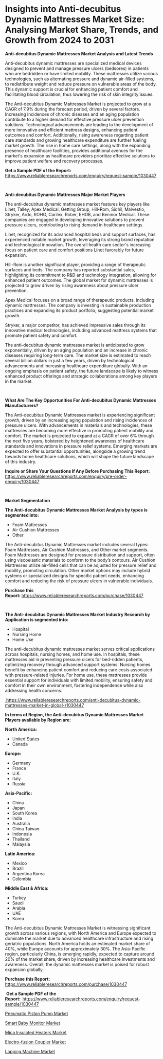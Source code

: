 <p><h1>Insights into Anti-decubitus Dynamic Mattresses Market Size: Analysing Market Share, Trends, and Growth from 2024 to 2031</h1></p><p><strong>Anti-decubitus Dynamic Mattresses Market Analysis and Latest Trends</strong></p>
<p><p>Anti-decubitus dynamic mattresses are specialized medical devices designed to prevent and manage pressure ulcers (bedsores) in patients who are bedridden or have limited mobility. These mattresses utilize various technologies, such as alternating pressure and dynamic air-filled systems, to redistribute weight and reduce pressure on vulnerable areas of the body. This dynamic support is crucial for enhancing patient comfort and facilitating blood circulation, thus lowering the risk of skin integrity issues.</p><p>The Anti-decubitus Dynamic Mattresses Market is projected to grow at a CAGR of 7.9% during the forecast period, driven by several factors. Increasing incidences of chronic diseases and an aging population contribute to a higher demand for effective pressure ulcer prevention solutions. Technological advancements are leading to the development of more innovative and efficient mattress designs, enhancing patient outcomes and comfort. Additionally, rising awareness regarding patient care standards and growing healthcare expenditure are further fueling market growth. The rise in home care settings, along with the expanding presence of healthcare facilities, provides additional avenues for the market's expansion as healthcare providers prioritize effective solutions to improve patient welfare and recovery processes.</p></p>
<p><strong>Get a Sample PDF of the Report:&nbsp;</strong> <a href="https://www.reliableresearchreports.com/enquiry/request-sample/1030447?utm_campaign=7&utm_medium=2&utm_source=Github&utm_content=ia&utm_term=29102024&utm_id=anti-decubitus-dynamic-mattresses">https://www.reliableresearchreports.com/enquiry/request-sample/1030447</a></p>
<p>&nbsp;</p>
<p><strong>Anti-decubitus Dynamic Mattresses Major Market Players</strong></p>
<p><p>The anti-decubitus dynamic mattresses market features key players like Linet, Talley, Apex Medical, Getting Group, Hill-Rom, Sidhil, Malvestio, Stryker, Ardo, ROHO, Carilex, Rober, EHOB, and Benmor Medical. These companies are engaged in developing innovative solutions to prevent pressure ulcers, contributing to rising demand in healthcare settings.</p><p>Linet, recognized for its advanced hospital beds and support surfaces, has experienced notable market growth, leveraging its strong brand reputation and technological innovation. The overall health care sector's increasing focus on patient care and comfort positions Linet favorably for future expansion.</p><p>Hill-Rom is another significant player, providing a range of therapeutic surfaces and beds. The company has reported substantial sales, highlighting its commitment to R&D and technology integration, allowing for enhanced patient outcomes. The global market for dynamic mattresses is projected to grow driven by rising awareness about pressure ulcer prevention.</p><p>Apex Medical focuses on a broad range of therapeutic products, including dynamic mattresses. The company is investing in sustainable production practices and expanding its product portfolio, suggesting potential market growth.</p><p>Stryker, a major competitor, has achieved impressive sales through its innovative medical technologies, including advanced mattress systems that promote patient safety and comfort.</p><p>The anti-decubitus dynamic mattresses market is anticipated to grow exponentially, driven by an aging population and an increase in chronic diseases requiring long-term care. The market size is estimated to reach several billion dollars in just a few years, driven by technological advancements and increasing healthcare expenditure globally. With an ongoing emphasis on patient safety, the future landscape is likely to witness enhanced product offerings and strategic collaborations among key players in the market.</p></p>
<p>&nbsp;</p>
<p><strong>What Are The Key Opportunities For Anti-decubitus Dynamic Mattresses Manufacturers?</strong></p>
<p><p>The Anti-decubitus Dynamic Mattresses market is experiencing significant growth, driven by an increasing aging population and rising incidences of pressure ulcers. With advancements in materials and technologies, these mattresses are becoming more effective in promoting patient mobility and comfort. The market is projected to expand at a CAGR of over 6% through the next five years, bolstered by heightened awareness of healthcare standards and innovations in pressure relief systems. Emerging markets are expected to offer substantial opportunities, alongside a growing trend towards home healthcare solutions, which will shape the future landscape of this industry.</p></p>
<p><strong>Inquire or Share Your Questions If Any Before Purchasing This Report:</strong> <a href="https://www.reliableresearchreports.com/enquiry/pre-order-enquiry/1030447?utm_campaign=7&utm_medium=2&utm_source=Github&utm_content=ia&utm_term=29102024&utm_id=anti-decubitus-dynamic-mattresses">https://www.reliableresearchreports.com/enquiry/pre-order-enquiry/1030447</a></p>
<p>&nbsp;</p>
<p><strong>Market Segmentation</strong></p>
<p><strong>The Anti-decubitus Dynamic Mattresses Market Analysis by types is segmented into:</strong></p>
<p><ul><li>Foam Mattresses</li><li>Air Cushion Mattresses</li><li>Other</li></ul></p>
<p><p>The Anti-decubitus Dynamic Mattresses market includes several types: Foam Mattresses, Air Cushion Mattresses, and Other market segments. Foam Mattresses are designed for pressure distribution and support, often using viscoelastic materials to conform to the body’s contours. Air Cushion Mattresses utilize air-filled cells that can be adjusted for pressure relief and mobility, promoting circulation. Other market options may include hybrid systems or specialized designs for specific patient needs, enhancing comfort and reducing the risk of pressure ulcers in vulnerable individuals.</p></p>
<p><strong>Purchase this Report:&nbsp;</strong><a href="https://www.reliableresearchreports.com/purchase/1030447?utm_campaign=7&utm_medium=2&utm_source=Github&utm_content=ia&utm_term=29102024&utm_id=anti-decubitus-dynamic-mattresses">https://www.reliableresearchreports.com/purchase/1030447</a></p>
<p>&nbsp;</p>
<p><strong>The Anti-decubitus Dynamic Mattresses Market Industry Research by Application is segmented into:</strong></p>
<p><ul><li>Hospital</li><li>Nursing Home</li><li>Home Use</li></ul></p>
<p><p>The anti-decubitus dynamic mattresses market serves critical applications across hospitals, nursing homes, and home use. In hospitals, these mattresses aid in preventing pressure ulcers for bed-ridden patients, optimizing recovery through advanced support systems. Nursing homes benefit by enhancing patient comfort and reducing care costs associated with pressure-related injuries. For home use, these mattresses provide essential support for individuals with limited mobility, ensuring safety and comfort in their own environment, fostering independence while also addressing health concerns.</p></p>
<p><a href="https://www.reliableresearchreports.com/anti-decubitus-dynamic-mattresses-market-in-global-r1030447?utm_campaign=7&utm_medium=2&utm_source=Github&utm_content=ia&utm_term=29102024&utm_id=anti-decubitus-dynamic-mattresses">&nbsp;https://www.reliableresearchreports.com/anti-decubitus-dynamic-mattresses-market-in-global-r1030447</a></p>
<p><strong>In terms of Region, the Anti-decubitus Dynamic Mattresses Market Players available by Region are:</strong></p>
<p>
    <p> <strong> North America: </strong>
        <ul>
            <li>United States</li>
            <li>Canada</li>
        </ul>
        </p> 
    <p> <strong> Europe: </strong>
        <ul>
            <li>Germany</li>
            <li>France</li>
            <li>U.K.</li>
            <li>Italy</li>
            <li>Russia</li>
        </ul>
        </p> 
    <p> <strong> Asia-Pacific: </strong>
        <ul>
            <li>China</li>
            <li>Japan</li>
            <li>South Korea</li>
            <li>India</li>
            <li>Australia</li>
            <li>China Taiwan</li>
            <li>Indonesia</li>
            <li>Thailand</li>
            <li>Malaysia</li>
        </ul>
        </p> 
    <p> <strong> Latin America: </strong>
        <ul>
            <li>Mexico</li>
            <li>Brazil</li>
            <li>Argentina Korea</li>
            <li>Colombia</li>
        </ul>
        </p> 
    <p> <strong> Middle East & Africa: </strong>
        <ul>
            <li>Turkey</li>
            <li>Saudi</li>
            <li>Arabia</li>
            <li>UAE</li>
            <li>Korea</li>
        </ul>
    </p>
    </p>
<p><p>The Anti-decubitus Dynamic Mattresses Market is witnessing significant growth across various regions, with North America and Europe expected to dominate the market due to advanced healthcare infrastructure and rising geriatric populations. North America holds an estimated market share of 40%, while Europe accounts for approximately 30%. The Asia-Pacific region, particularly China, is emerging rapidly, expected to capture around 20% of the market share, driven by increasing healthcare investments and awareness. Overall, the dynamic mattresses market is poised for robust expansion globally.</p></p>
<p><strong>Purchase this Report: </strong><a href="https://www.reliableresearchreports.com/purchase/1030447?utm_campaign=7&utm_medium=2&utm_source=Github&utm_content=ia&utm_term=29102024&utm_id=anti-decubitus-dynamic-mattresses">https://www.reliableresearchreports.com/purchase/1030447</a></p>
<p>&nbsp;<strong>Get a Sample PDF of the Report:&nbsp;&nbsp;</strong><a href="https://www.reliableresearchreports.com/enquiry/request-sample/1030447?utm_campaign=7&utm_medium=2&utm_source=Github&utm_content=ia&utm_term=29102024&utm_id=anti-decubitus-dynamic-mattresses">https://www.reliableresearchreports.com/enquiry/request-sample/1030447</a></p>
<p><strong></strong></p>
<p><p><a href="https://www.linkedin.com/pulse/pneumatic-piston-pump-market-research-report-2024-2031-o2v3c?utm_campaign=7&utm_medium=2&utm_source=Github&utm_content=ia&utm_term=29102024&utm_id=anti-decubitus-dynamic-mattresses">Pneumatic Piston Pump Market</a></p><p><a href="https://github.com/AlisaRowe24/Market-Research-Report-List-1/blob/main/smart-baby-monitor-market.md?utm_campaign=7&utm_medium=2&utm_source=Github&utm_content=ia&utm_term=29102024&utm_id=anti-decubitus-dynamic-mattresses">Smart Baby Monitor Market</a></p><p><a href="https://issuu.com/reportprime-2/docs/mica-insulated-heaters-market-size-_6948dbd477563e?utm_campaign=7&utm_medium=2&utm_source=Github&utm_content=ia&utm_term=29102024&utm_id=anti-decubitus-dynamic-mattresses">Mica Insulated Heaters Market</a></p><p><a href="https://github.com/Alanbrewer218/Market-Research-Report-List-1/blob/main/electro-fusion-coupler-market.md?utm_campaign=7&utm_medium=2&utm_source=Github&utm_content=ia&utm_term=29102024&utm_id=anti-decubitus-dynamic-mattresses">Electro-fusion Coupler Market</a></p><p><a href="https://www.linkedin.com/pulse/lapping-machine-value-chain-analysis-from-raw-materials-bhsbe?utm_campaign=7&utm_medium=2&utm_source=Github&utm_content=ia&utm_term=29102024&utm_id=anti-decubitus-dynamic-mattresses">Lapping Machine Market</a></p></p>